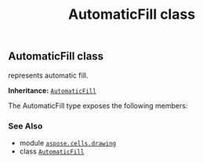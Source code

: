 ﻿---
title: AutomaticFill class
second_title: Aspose.Cells for Python via .NET API References
description: 
type: docs
weight: 30
url: /aspose.cells.drawing/automaticfill/
is_root: false
---

## AutomaticFill class

represents automatic fill.



**Inheritance:** [`AutomaticFill`](/cells/python-net/aspose.cells.drawing/automaticfill)



The AutomaticFill type exposes the following members:


### See Also
* module [`aspose.cells.drawing`](..)
* class [`AutomaticFill`](/cells/python-net/aspose.cells.drawing/automaticfill)
